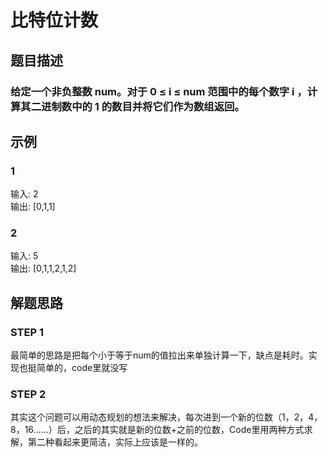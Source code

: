 # 比特位计数
## 题目描述  
### 给定一个非负整数 num。对于 0 ≤ i ≤ num 范围中的每个数字 i ，计算其二进制数中的 1 的数目并将它们作为数组返回。
## 示例
### 1  
输入: 2  
输出: [0,1,1]  
### 2  
输入: 5  
输出: [0,1,1,2,1,2]  
## 解题思路  
### STEP 1  
最简单的思路是把每个小于等于num的值拉出来单独计算一下，缺点是耗时。实现也挺简单的，code里就没写
### STEP 2  
其实这个问题可以用动态规划的想法来解决，每次进到一个新的位数（1，2，4，8，16……）后，之后的其实就是新的位数+之前的位数，Code里用两种方式求解，第二种看起来更简洁，实际上应该是一样的。  

